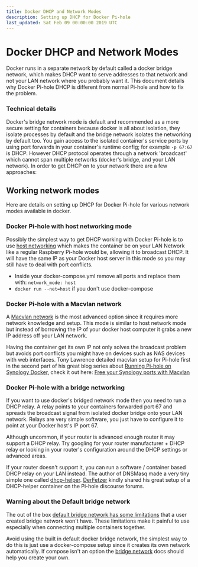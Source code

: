 ```yaml
---
title: Docker DHCP and Network Modes
description: Setting up DHCP for Docker Pi-hole
last_updated: Sat Feb 09 00:00:00 2019 UTC
---
```


# Docker DHCP and Network Modes

Docker runs in a separate network by default called a docker bridge network, which makes DHCP want to serve addresses to that network and not your LAN network where you probably want it. This document details why Docker Pi-hole DHCP is different from normal Pi-hole and how to fix the problem.

### Technical details

Docker's bridge network mode is default and recommended as a more secure setting for containers because docker is all about isolation, they isolate processes by default and the bridge network isolates the networking by default too. You gain access to the isolated container's service ports by using port forwards in your container's runtime config; for example `-p 67:67` is DHCP. However DHCP protocol operates through a network 'broadcast' which cannot span multiple networks (docker's bridge, and your LAN network). In order to get DHCP on to your network there are a few approaches:

## Working network modes

Here are details on setting up DHCP for Docker Pi-hole for various network modes available in docker.

### Docker Pi-hole with host networking mode

Possibly the simplest way to get DHCP working with Docker Pi-hole is to use [host networking](https://docs.docker.com/network/host/) which makes the container be on your LAN Network like a regular Raspberry Pi-hole would be, allowing it to broadcast DHCP. It will have the same IP as your Docker host server in this mode so you may still have to deal with port conflicts.

- Inside your docker-compose.yml remove all ports and replace them with: `network_mode: host`
- `docker run --net=host` if you don't use docker-compose

### Docker Pi-hole with a Macvlan network

A [Macvlan network](https://docs.docker.com/network/macvlan/) is the most advanced option since it requires more network knowledge and setup. This mode is similar to host network mode but instead of borrowing the IP of your docker host computer it grabs a new IP address off your LAN network.

Having the container get its own IP not only solves the broadcast problem but avoids port conflicts you might have on devices such as NAS devices with web interfaces. Tony Lawrence detailed macvlan setup for Pi-hole first in the second part of his great blog series about [Running Pi-hole on Synology Docker](http://tonylawrence.com/posts/unix/synology/running-pihole-inside-docker/), check it out here: [Free your Synology ports with Macvlan](http://tonylawrence.com/posts/unix/synology/free-your-synology-ports/)

### Docker Pi-hole with a bridge networking

If you want to use docker's bridged network mode then you need to run a DHCP relay. A relay points to your containers forwarded port 67 and spreads the broadcast signal from isolated docker bridge onto your LAN network. Relays are very simple software, you just have to configure it to point at your Docker host's IP port 67.

Although uncommon, if your router is advanced enough router it may support a DHCP relay. Try googling for your router manufacturer + DHCP relay or looking in your router's configuration around the DHCP settings or advanced areas.

If your router doesn't support it, you can run a software / container based DHCP relay on your LAN instead. The author of DNSMasq made a very tiny simple one called [dhcp-helper](http://thekelleys.org.uk/dhcp-helper/READ-ME). [DerFetzer](https://discourse.pi-hole.net/t/dhcp-with-docker-compose-and-bridge-networking/17038) kindly shared his great setup of a DHCP-helper container on the Pi-hole discourse forums.

### Warning about the Default bridge network

The out of the box [default bridge network has some limitations](https://docs.docker.com/network/bridge/#differences-between-user-defined-bridges-and-the-default-bridge) that a user created bridge network won't have. These limitations make it painful to use especially when connecting multiple containers together.

Avoid using the built in default docker bridge network, the simplest way to do this is just use a docker-compose setup since it creates its own network automatically. If compose isn't an option the [bridge network](https://docs.docker.com/network/bridge/) docs should help you create your own.
